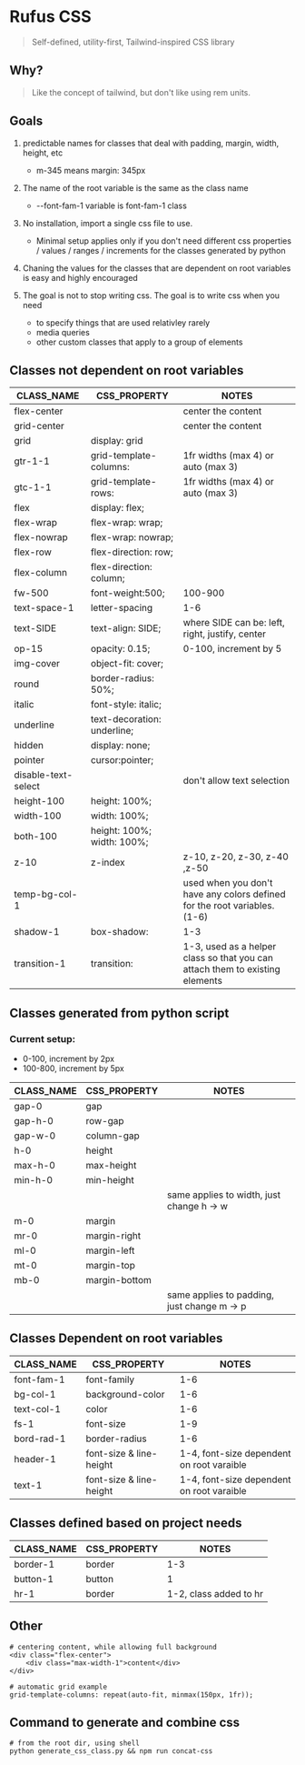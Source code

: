 # **Rufus CSS**

> Self-defined, utility-first, Tailwind-inspired CSS library

## Why?

> Like the concept of tailwind, but don't like using rem units.

## Goals

1. predictable names for classes that deal with padding, margin, width, height, etc
   - m-345 means margin: 345px
2. The name of the root variable is the same as the class name

   - --font-fam-1 variable is font-fam-1 class
3. No installation, import a single css file to use.
   - Minimal setup applies only if you don't need different css properties / values / ranges / increments for the classes generated by python
4. Chaning the values for the classes that are dependent on root variables is easy and highly encouraged
5. The goal is not to stop writing css. The goal is to write css when you need
   - to specify things that are used relativley rarely
   - media queries
   - other custom classes that apply to a group of elements

## Classes not dependent on root variables

| CLASS_NAME          | CSS_PROPERTY                | NOTES                                                                        |
| ------------------- | --------------------------- | ---------------------------------------------------------------------------- |
| flex-center         |                             | center the content                                                           |
| grid-center         |                             | center the content                                                           |
| grid                | display: grid               |                                                                              |
| gtr-1-1             | grid-template-columns:      | 1fr widths (max 4) or auto (max 3)                                           |
| gtc-1-1             | grid-template-rows:         | 1fr widths (max 4) or auto (max 3)                                           |
| flex                | display: flex;              |                                                                              |
| flex-wrap           | flex-wrap: wrap;            |                                                                              |
| flex-nowrap         | flex-wrap: nowrap;          |                                                                              |
| flex-row            | flex-direction: row;        |                                                                              |
| flex-column         | flex-direction: column;     |                                                                              |
| fw-500              | font-weight:500;            | 100-900                                                                      |
| text-space-1        | letter-spacing              | 1-6                                                                          |
| text-SIDE           | text-align: SIDE;           | where SIDE can be: left, right, justify, center                              |
| op-15               | opacity: 0.15;              | 0-100, increment by 5                                                        |
| img-cover           | object-fit: cover;          |                                                                              |
| round               | border-radius: 50%;         |                                                                              |
| italic              | font-style: italic;         |                                                                              |
| underline           | text-decoration: underline; |                                                                              |
| hidden              | display: none;              |                                                                              |
| pointer             | cursor:pointer;             |                                                                              |
| disable-text-select |                             | don't allow text selection                                                   |
| height-100          | height: 100%;               |                                                                              |
| width-100           | width: 100%;                |                                                                              |
| both-100            | height: 100%; width: 100%;  |                                                                              |
| z-10                | z-index                     | z-10, z-20, z-30, z-40 ,z-50                                                 |
| temp-bg-col-1       |                             | used when you don't have any colors defined for the root variables. (1-6)    |
| shadow-1            | box-shadow:                 | 1-3                                                                          |
| transition-1        | transition:                 | 1-3, used as a helper class so that you can attach them to existing elements |

## Classes generated from python script

### Current setup:

- 0-100, increment by 2px
- 100-800, increment by 5px

| CLASS_NAME | CSS_PROPERTY  | NOTES                                       |
| ---------- | ------------- | ------------------------------------------- |
| gap-0      | gap           |                                             |
| gap-h-0    | row-gap       |                                             |
| gap-w-0    | column-gap    |                                             |
| h-0        | height        |                                             |
| max-h-0    | max-height    |                                             |
| min-h-0    | min-height    |                                             |
|            |               | same applies to width, just change h -> w   |
| m-0        | margin        |                                             |
| mr-0       | margin-right  |                                             |
| ml-0       | margin-left   |                                             |
| mt-0       | margin-top    |                                             |
| mb-0       | margin-bottom |                                             |
|            |               | same applies to padding, just change m -> p |

## Classes Dependent on root variables

| CLASS_NAME | CSS_PROPERTY            | NOTES                                     |
| ---------- | ----------------------- | ----------------------------------------- |
| font-fam-1 | font-family             | 1-6                                       |
| bg-col-1   | background-color        | 1-6                                       |
| text-col-1 | color                   | 1-6                                       |
| fs-1       | font-size               | 1-9                                       |
| bord-rad-1 | border-radius           | 1-6                                       |
| header-1   | font-size & line-height | 1-4, font-size dependent on root varaible |
| text-1     | font-size & line-height | 1-4, font-size dependent on root varaible |

## Classes defined based on project needs

| CLASS_NAME | CSS_PROPERTY | NOTES                  |
| ---------- | ------------ | ---------------------- |
| border-1   | border       | 1-3                    |
| button-1   | button       | 1                      |
| hr-1       | border       | 1-2, class added to hr |

## Other

    # centering content, while allowing full background
    <div class="flex-center">
        <div class="max-width-1">content</div>
    </div>

    # automatic grid example
    grid-template-columns: repeat(auto-fit, minmax(150px, 1fr));

## Command to generate and combine css

    # from the root dir, using shell
    python generate_css_class.py && npm run concat-css
